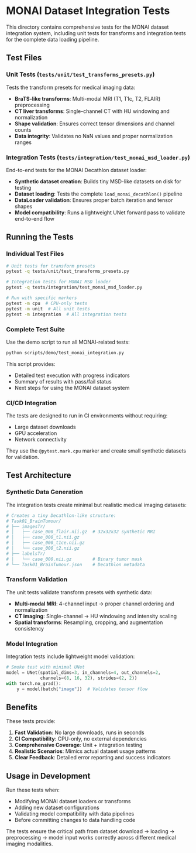 # MONAI Dataset Integration Tests

This directory contains comprehensive tests for the MONAI dataset integration system, including unit tests for transforms and integration tests for the complete data loading pipeline.

## Test Files

### Unit Tests (`tests/unit/test_transforms_presets.py`)

Tests the transform presets for medical imaging data:

- **BraTS-like transforms**: Multi-modal MRI (T1, T1c, T2, FLAIR) preprocessing
- **CT liver transforms**: Single-channel CT with HU windowing and normalization
- **Shape validation**: Ensures correct tensor dimensions and channel counts
- **Data integrity**: Validates no NaN values and proper normalization ranges

### Integration Tests (`tests/integration/test_monai_msd_loader.py`)

End-to-end tests for the MONAI Decathlon dataset loader:

- **Synthetic dataset creation**: Builds tiny MSD-like datasets on disk for testing
- **Dataset loading**: Tests the complete `load_monai_decathlon()` pipeline
- **DataLoader validation**: Ensures proper batch iteration and tensor shapes
- **Model compatibility**: Runs a lightweight UNet forward pass to validate end-to-end flow

## Running the Tests

### Individual Test Files

```bash
# Unit tests for transform presets
pytest -q tests/unit/test_transforms_presets.py

# Integration tests for MONAI MSD loader
pytest -q tests/integration/test_monai_msd_loader.py

# Run with specific markers
pytest -m cpu  # CPU-only tests
pytest -m unit  # All unit tests
pytest -m integration  # All integration tests
```

### Complete Test Suite

Use the demo script to run all MONAI-related tests:

```bash
python scripts/demo/test_monai_integration.py
```

This script provides:
- Detailed test execution with progress indicators
- Summary of results with pass/fail status
- Next steps for using the MONAI dataset system

### CI/CD Integration

The tests are designed to run in CI environments without requiring:
- Large dataset downloads
- GPU acceleration
- Network connectivity

They use the `@pytest.mark.cpu` marker and create small synthetic datasets for validation.

## Test Architecture

### Synthetic Data Generation

The integration tests create minimal but realistic medical imaging datasets:

```python
# Creates a tiny Decathlon-like structure:
# Task01_BrainTumour/
# ├── imagesTr/
# │   ├── case_000_flair.nii.gz  # 32x32x32 synthetic MRI
# │   ├── case_000_t1.nii.gz
# │   ├── case_000_t1ce.nii.gz
# │   └── case_000_t2.nii.gz
# ├── labelsTr/
# │   └── case_000.nii.gz        # Binary tumor mask
# └── Task01_BrainTumour.json    # Decathlon metadata
```

### Transform Validation

The unit tests validate transform presets with synthetic data:

- **Multi-modal MRI**: 4-channel input → proper channel ordering and normalization
- **CT imaging**: Single-channel → HU windowing and intensity scaling
- **Spatial transforms**: Resampling, cropping, and augmentation consistency

### Model Integration

Integration tests include lightweight model validation:

```python
# Smoke test with minimal UNet
model = UNet(spatial_dims=3, in_channels=4, out_channels=2,
             channels=(8, 16, 32), strides=(2, 2))
with torch.no_grad():
    y = model(batch["image"])  # Validates tensor flow
```

## Benefits

These tests provide:

1. **Fast Validation**: No large downloads, runs in seconds
2. **CI Compatibility**: CPU-only, no external dependencies
3. **Comprehensive Coverage**: Unit + integration testing
4. **Realistic Scenarios**: Mimics actual dataset usage patterns
5. **Clear Feedback**: Detailed error reporting and success indicators

## Usage in Development

Run these tests when:
- Modifying MONAI dataset loaders or transforms
- Adding new dataset configurations
- Validating model compatibility with data pipelines
- Before committing changes to data handling code

The tests ensure the critical path from dataset download → loading → preprocessing → model input works correctly across different medical imaging modalities.
